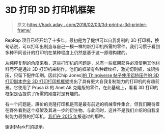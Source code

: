 # 3D 打印 3D 打印机框架

> 原文:[https://hack aday . com/2018/02/03/3d-print-a-3d-printer-frame/](https://hackaday.com/2018/02/03/3d-print-a-3d-printer-frame/)

RepRap 项目已经开始了十多年，最初是为了提供可以自我复制的 3D 打印机，换句话说，可以打印出制造与自己一模一样的新打印机所需的零件。我们习惯于看到多种不同设计的打印机在某种程度上仍然是基于这一原理构建的。

从纯粹复制的角度来看，这些打印机的问题是，总有一些框架部件必须使用其他材料而不是通过 3D 打印机来制作。他们的框架有各种螺纹杆，激光切割板，或铝挤压，只留下配件印刷。因此[Chip Jones][的 Thingiverse 帖子使用铝挤压件的 3D 打印副本完全 3D 打印打印机框架](https://www.thingiverse.com/thing:2504299)提出了具有更大自我复制能力的打印机的有趣前景。它使用了 Prusa i3 的 Anet A8 克隆版的零件，在此基础上，看看 3D 打印的框架是否提供了所需的刚度将是有趣的。

有一个问题是，廉价的克隆打印机是否是最有前途的机械零件集合，但我们期待着在野外看到这个框架及其进一步的衍生物。与此同时，这并不是我们介绍的自我复制能力最强的打印机，[我们在 2015 年](https://hackaday.com/2015/09/12/the-most-self-replicating-reprap-yet/)报道过的那种。

谢谢[MarkF]的提示。